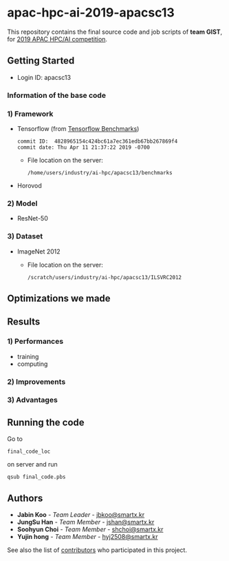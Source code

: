 # apac-hpc-ai-2019-apacsc13

This repository contains the final source code and job scripts of **team GIST**, for [2019 APAC HPC/AI competition](https://hpcadvisorycouncil.com/events/2019/APAC-AI-HPC/).

## Getting Started

* Login ID: apacsc13

### Information of the base code

### 1) Framework
* Tensorflow (from [Tensorflow Benchmarks](https://github.com/tensorflow/benchmarks))
    ```
    commit ID:  4828965154c424bc61a7ec361edb67bb267869f4
    commit date: Thu Apr 11 21:37:22 2019 -0700
    ```

    * File location on the server: 
        ```
        /home/users/industry/ai-hpc/apacsc13/benchmarks
        ```
* Horovod

### 2) Model
* ResNet-50

### 3) Dataset
* ImageNet 2012

    * File location on the server: 
        ```
        /scratch/users/industry/ai-hpc/apacsc13/ILSVRC2012
        ```

## Optimizations we made

## Results

### 1) Performances
* training
* computing

### 2) Improvements

### 3) Advantages

## Running the code

Go to 
```
final_code_loc
```
on server and run 
```
qsub final_code.pbs
```

## Authors

* **Jabin Koo** - *Team Leader* - [jbkoo@smartx.kr](jbkoo@smartx.kr)
* **JungSu Han** - *Team Member* - [jshan@smartx.kr](jshan@smartx.kr)
* **Soohyun Choi** - *Team Member* - [shchoi@smartx.kr](shchoi@smartx.kr)
* **Yujin hong** - *Team Member* - [hyj2508@smartx.kr](hyj2508@smartx.kr)

See also the list of [contributors](https://github.com/your/project/contributors) who participated in this project.
